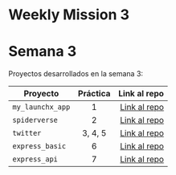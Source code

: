 # Weekly Mission 3
# Semana 3 

Proyectos desarrollados en la semana 3:

| Proyecto | Práctica | Link al repo |
| ------------- |:-------------:| -----:|
|`my_launchx_app`|1|[Link al repo](https://github.com/UbaldoFMelchor/my_launchx_app)|
|`spiderverse`|2|[Link al repo](https://github.com/UbaldoFMelchor/spiderverse/tree/main)|
|`twitter`|3, 4, 5|[Link al repo](https://github.com/UbaldoFMelchor/twitter)|
|`express_basic`|6|[Link al repo](https://github.com/UbaldoFMelchor/express_basic)|
|`express_api`|7|[Link al repo](https://github.com/UbaldoFMelchor/express_api)|
